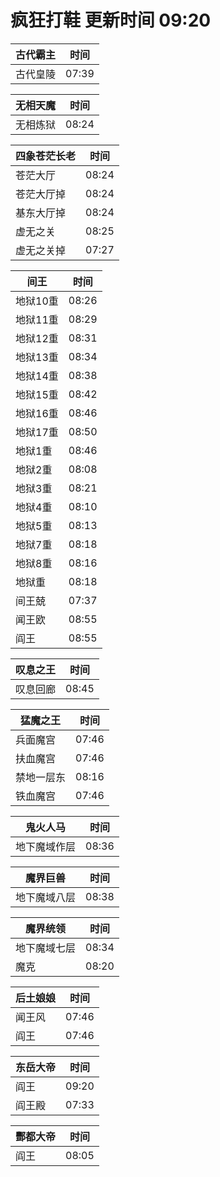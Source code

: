 # 疯狂打鞋 更新时间 09:20

| 古代霸主   | 时间    |
|--------|-------|
| 古代皇陵 | 07:39 |

| 无相天魔   | 时间    |
|--------|-------|
| 无相炼狱 | 08:24 |

| 四象苍茫长老   | 时间    |
|--------|-------|
| 苍茫大厅 | 08:24 |
| 苍茫大厅掉 | 08:24 |
| 基东大厅掉 | 08:24 |
| 虚无之关 | 08:25 |
| 虚无之关掉 | 07:27 |

| 间王   | 时间    |
|--------|-------|
| 地狱10重 | 08:26 |
| 地狱11重 | 08:29 |
| 地狱12重 | 08:31 |
| 地狱13重 | 08:34 |
| 地狱14重 | 08:38 |
| 地狱15重 | 08:42 |
| 地狱16重 | 08:46 |
| 地狱17重 | 08:50 |
| 地狱1重 | 08:46 |
| 地狱2重 | 08:08 |
| 地狱3重 | 08:21 |
| 地狱4重 | 08:10 |
| 地狱5重 | 08:13 |
| 地狱7重 | 08:18 |
| 地狱8重 | 08:16 |
| 地狱重 | 08:18 |
| 间王兢 | 07:37 |
| 闻王欧 | 08:55 |
| 阎王 | 08:55 |

| 叹息之王   | 时间    |
|--------|-------|
| 叹息回廊 | 08:45 |

| 猛魔之王   | 时间    |
|--------|-------|
| 兵面魔宫 | 07:46 |
| 扶血魔宫 | 07:46 |
| 禁地一层东 | 08:16 |
| 铁血魔宫 | 07:46 |

| 鬼火人马   | 时间    |
|--------|-------|
| 地下魔域作层 | 08:36 |

| 魔界巨兽   | 时间    |
|--------|-------|
| 地下魔域八层 | 08:38 |

| 魔界统领   | 时间    |
|--------|-------|
| 地下魔域七层 | 08:34 |
| 魔克 | 08:20 |

| 后土娘娘   | 时间    |
|--------|-------|
| 闻王风 | 07:46 |
| 阎王 | 07:46 |

| 东岳大帝   | 时间    |
|--------|-------|
| 阎王 | 09:20 |
| 阎王殿 | 07:33 |

| 酆都大帝   | 时间    |
|--------|-------|
| 阎王 | 08:05 |